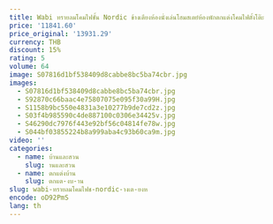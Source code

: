 ```yaml
---
title: Wabi ทรายลมโคมไฟชั้น Nordic ข้างเตียงห้องนั่งเล่นโฮมสเตย์ห้องพักตกแต่งโคมไฟตั้งโต๊ะ
price: '11841.60'
price_original: '13931.29'
currency: THB
discount: 15%
rating: 5
volume: 64
image: S07816d1bf538409d8cabbe8bc5ba74cbr.jpg
images:
  - S07816d1bf538409d8cabbe8bc5ba74cbr.jpg
  - S92870c66baac4e75807075e095f30a99H.jpg
  - S1158b9bc550e4831a3e10277b9de7cd2z.jpg
  - S03f4b985590c4de887100c0306e34425v.jpg
  - S46290dc7976f443e92bf56c04814fe78w.jpg
  - S044bf03855224b8a999aba4c93b60ca9m.jpg
video: ''
categories:
  - name: บ้านและสวน
    slug: านและสวน
  - name: ตกแต่งบ้าน
    slug: ตกแต-งบ-าน
slug: wabi-ทรายลมโคมไฟช-nordic-างเต-ยงห
encode: oD92PmS
lang: th
---
```

  